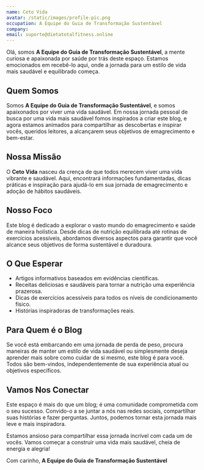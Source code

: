 ```yaml
---
name: Ceto Vida
avatar: /static/images/profile-pic.png
occupation: A Equipe do Guia de Transformação Sustentável
company:
email: suporte@dietatotalfitness.online
---
```


Olá, somos **A Equipe do Guia de Transformação Sustentável**, a mente curiosa e apaixonada por saúde por trás deste espaço. Estamos emocionados em recebê-lo aqui, onde a jornada para um estilo de vida mais saudável e equilibrado começa.

## Quem Somos

Somos **A Equipe do Guia de Transformação Sustentável**, e somos apaixonados por viver uma vida saudável. Em nossa jornada pessoal de busca por uma vida mais saudável fomos inspirados a criar este blog, e agora estamos animados para compartilhar as descobertas e inspirar vocês, queridos leitores, a alcançarem seus objetivos de emagrecimento e bem-estar.

## Nossa Missão

O **Ceto Vida** nasceu da crença de que todos merecem viver uma vida vibrante e saudável. Aqui, encontrará informações fundamentadas, dicas práticas e inspiração para ajudá-lo em sua jornada de emagrecimento e adoção de hábitos saudáveis.

## Nosso Foco

Este blog é dedicado a explorar o vasto mundo do emagrecimento e saúde de maneira holística. Desde dicas de nutrição equilibrada até rotinas de exercícios acessíveis, abordamos diversos aspectos para garantir que você alcance seus objetivos de forma sustentável e duradoura.

## O Que Esperar

- Artigos informativos baseados em evidências científicas.
- Receitas deliciosas e saudáveis para tornar a nutrição uma experiência prazerosa.
- Dicas de exercícios acessíveis para todos os níveis de condicionamento físico.
- Histórias inspiradoras de transformações reais.

## Para Quem é o Blog

Se você está embarcando em uma jornada de perda de peso, procura maneiras de manter um estilo de vida saudável ou simplesmente deseja aprender mais sobre como cuidar de si mesmo, este blog é para você. Todos são bem-vindos, independentemente de sua experiência atual ou objetivos específicos.

## Vamos Nos Conectar

Este espaço é mais do que um blog; é uma comunidade comprometida com o seu sucesso. Convido-o a se juntar a nós nas redes sociais, compartilhar suas histórias e fazer perguntas. Juntos, podemos tornar esta jornada mais leve e mais inspiradora.

Estamos ansioso para compartilhar essa jornada incrível com cada um de vocês. Vamos começar a construir uma vida mais saudável, cheia de energia e alegria!

Com carinho,
**A Equipe do Guia de Transformação Sustentável**
